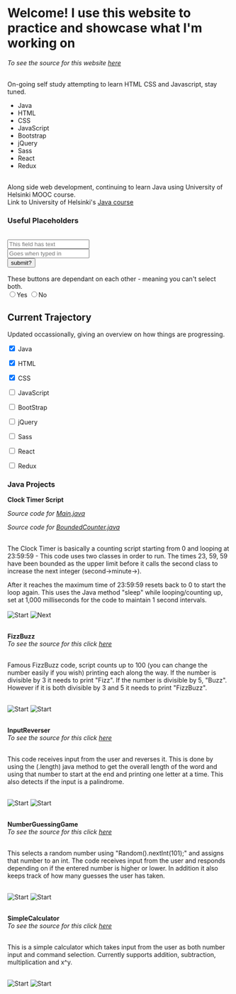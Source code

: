 <!DOCTYPE html>
<html>
  
  <head>
  <h1>Welcome! I use this website to practice and showcase what I'm working on</h1>
  </head>
  
  <i>To see the source for this website <a href="https://raw.githubusercontent.com/Zandian1/zandian1.github.io/master/index.md">here</a></i><br><br>
  
  <body>
  <p1>
  On-going self study attempting to learn HTML CSS and Javascript, stay tuned.
  <br></p1>
    
  <ul>
   <li>Java</li>
   <li>HTML</li>
   <li>CSS</li>
   <li>JavaScript</li>
   <li>Bootstrap</li>
   <li>jQuery</li>
   <li>Sass</li>
   <li>React</li>
   <li>Redux</li>
  </ul>
  
  <br><p2>
  Along side web development, continuing to learn Java using University of Helsinki MOOC course. <br>
  Link to University of Helsinki's <a href="https://moocfi.github.io/courses/2013/programming-part-1/">Java course</a>
  <br></p2>
  
  <h3>Useful Placeholders</h3>
  <p3><br>
  <input type="text" placeholder="This field has text">
  <br>
  <input type="text" placeholder="Goes when typed in">
  <br>
  <button type="submit">submit?</button>
  <br>
  <br>These buttons are dependant on each other - meaning you can't select both.<br>
  <label> 
    <input type="radio" name="yes-no">Yes 
  </label>
  <label> 
    <input type="radio" name="yes-no">No 
  </label>
  </p3>
  
  <h2>
  Current Trajectory
  </h2>
  
  <p4>
  Updated occassionally, giving an overview on how things are progressing.<br>
  
  <label> <input type="checkbox" name="trajectory" checked> Java </label><br>
  
  <label> <input type="checkbox" name="trajectory" checked> HTML </label><br>
  
  <label> <input type="checkbox" name="trajectory" checked> CSS </label><br>
  
  <label> <input type="checkbox" name="trajectory"> JavaScript </label><br>
  
  <label> <input type="checkbox" name="trajectory"> BootStrap </label><br>
  
  <label> <input type="checkbox" name="trajectory"> jQuery </label><br>
  
  <label> <input type="checkbox" name="trajectory"> Sass </label><br>
  
  <label> <input type="checkbox" name="trajectory"> React </label><br>
  
  <label> <input type="checkbox" name="trajectory"> Redux </label><br>
  </p4>
  
  <h3>
  Java Projects
  </h3>
  
  <p5>
  <b>Clock Timer Script</b><br>
  
<i>Source code for <a href="https://raw.githubusercontent.com/Zandian1/Repository/master/Java/Clock%20Timer/src/com/company/Main.java">Main.java</a></i><br>

<i>Source code for <a href="https://raw.githubusercontent.com/Zandian1/Repository/master/Java/Clock%20Timer/src/com/company/BoundedCounter.java">BoundedCounter.java</a></i><br><br>
  
The Clock Timer is basically a counting script starting from 0 and looping at 23:59:59 - This code uses two classes in order to run. The times 23, 59, 59 have been bounded as the upper limit before it calls the second class to increase the next integer (second->minute->).<br>

After it reaches the maximum time of 23:59:59 resets back to 0 to start the loop again. This uses the Java method "sleep" while looping/counting up, set at 1,000 milliseconds for the code to maintain 1 second intervals.<br><br>
  <img src="https://user-images.githubusercontent.com/59313072/72336699-05d26b00-370d-11ea-8022-6dab29e0fbfa.png" alt="Start">
  <img src="https://user-images.githubusercontent.com/59313072/72336718-0bc84c00-370d-11ea-9326-e23d240988cd.png" alt="Next"><br><br>
  
  <b>FizzBuzz</b><br>
  <i>To see the source for this click <a href="https://raw.githubusercontent.com/Zandian1/Repository/master/Java/FizzBuzz">here</a></i><br><br>
  
  Famous FizzBuzz code, script counts up to 100 (you can change the number easily if you wish) printing each along the way. If the number is divisible by 3 it needs to print "Fizz". If the number is divisible by 5, "Buzz". However if it is both divisible by 3 and 5 it needs to print "FizzBuzz".<br><br>
  
  <img src="https://user-images.githubusercontent.com/59313072/72338060-6498e400-370f-11ea-9421-6e5fb1278266.png" alt="Start">
  <img src="https://user-images.githubusercontent.com/59313072/72338049-5fd43000-370f-11ea-88a4-a2a82e40e945.png" alt="Start">
  <br><br>
  
  <b>InputReverser</b><br>
  <i>To see the source for this click <a href="https://raw.githubusercontent.com/Zandian1/Repository/master/Java/InputReverser">here</a></i><br><br>
  
  This code receives input from the user and reverses it. This is done by using the (.length) java method to get the overall length of the word and using that number to start at the end and printing one letter at a time. This also detects if the input is a palindrome.<br><br>
 
 <img src="https://user-images.githubusercontent.com/59313072/72338794-f48b5d80-3710-11ea-9027-ce4a37259e06.png" alt="Start">
 <img src="https://user-images.githubusercontent.com/59313072/72338789-f2c19a00-3710-11ea-8c87-21826192215e.png" alt="Start">
 <br><br>
 
 <b>NumberGuessingGame</b><br>
  <i>To see the source for this click <a href="https://raw.githubusercontent.com/Zandian1/Repository/master/Java/NumberGuessingGame">here</a></i><br><br>
  
  This selects a random number using "Random().nextInt(101);" and assigns that number to an int. The code receives input from the user and responds depending on if the entered number is higher or lower. In addition it also keeps track of how many guesses the user has taken.<br><br>
  
 <img src="https://user-images.githubusercontent.com/59313072/72339567-39fc5a80-3712-11ea-9c3c-203b7b77eb83.png" alt="Start">
 <img src="https://user-images.githubusercontent.com/59313072/72339571-3bc61e00-3712-11ea-98fb-3408f08bebb5.png" alt="Start">
 <br><br>
 
 <b>SimpleCalculator</b><br>
  <i>To see the source for this click <a href="https://raw.githubusercontent.com/Zandian1/Repository/master/Java/SimpleCalculator">here</a></i><br><br>
  
  This is a simple calculator which takes input from the user as both number input and command selection. Currently supports addition, subtraction, multiplication and x^y.<br><br>
  
 <img src="https://user-images.githubusercontent.com/59313072/72340078-43d28d80-3713-11ea-9440-2200f751b9b2.png" alt="Start">
 <img src="https://user-images.githubusercontent.com/59313072/72340076-41703380-3713-11ea-8bf9-7b4c81de4533.png" alt="Start">
 <br>
 </p5>
 
  </body>
  
   
 
